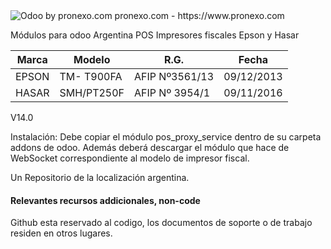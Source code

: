 <img alt="Odoo by pronexo.com" src="https://raw.githubusercontent.com/pronexo-argentina/pos_proxy_services/14.0/pos_proxy_service/static/description/small_logo.png" />
pronexo.com - https://www.pronexo.com

Módulos para odoo Argentina POS Impresores fiscales Epson y Hasar 

|Marca|Modelo|R.G.|Fecha|
|-----|------|----|-----|
|EPSON|TM- T900FA|AFIP Nº3561/13|09/12/2013|
|HASAR|SMH/PT250F|AFIP Nº 3954/1|09/11/2016|


V14.0

Instalación: Debe copiar el módulo pos_proxy_service dentro de su carpeta addons de odoo. 
Además deberá descargar el módulo que hace de WebSocket correspondiente al modelo de impresor fiscal. 

Un Repositorio de la localización argentina.

#### Relevantes recursos addicionales, non-code
Github esta reservado al codigo, los documentos de soporte o de trabajo residen en otros lugares.

